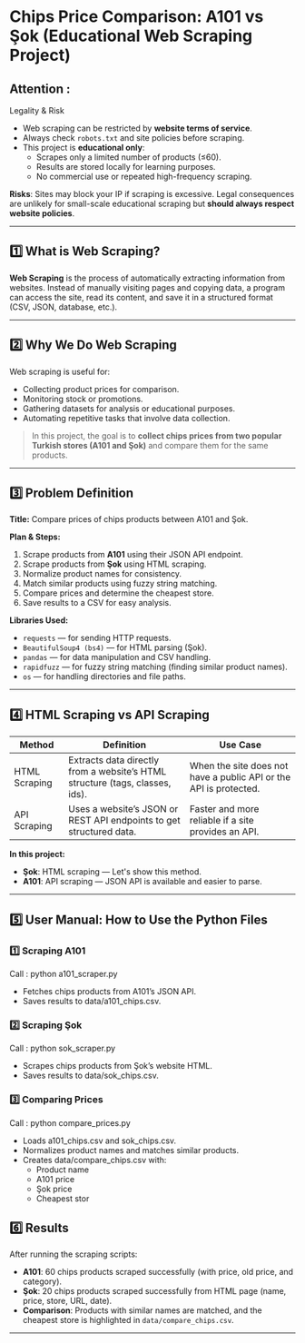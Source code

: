 # Chips Price Comparison: A101 vs Şok (Educational Web Scraping Project)

## Attention : 
Legality & Risk
- Web scraping can be restricted by **website terms of service**.  
- Always check `robots.txt` and site policies before scraping.  
- This project is **educational only**:
  - Scrapes only a limited number of products (≤60).  
  - Results are stored locally for learning purposes.  
  - No commercial use or repeated high-frequency scraping.  

**Risks**: Sites may block your IP if scraping is excessive. Legal consequences are unlikely for small-scale educational scraping but **should always respect website policies**.

---

## 1️⃣ What is Web Scraping?

**Web Scraping** is the process of automatically extracting information from websites. Instead of manually visiting pages and copying data, a program can access the site, read its content, and save it in a structured format (CSV, JSON, database, etc.).

---

## 2️⃣ Why We Do Web Scraping

Web scraping is useful for:

- Collecting product prices for comparison.  
- Monitoring stock or promotions.  
- Gathering datasets for analysis or educational purposes.  
- Automating repetitive tasks that involve data collection.

> In this project, the goal is to **collect chips prices from two popular Turkish stores (A101 and Şok)** and compare them for the same products.

---

## 3️⃣ Problem Definition

**Title:** Compare prices of chips products between A101 and Şok.

**Plan & Steps:**

1. Scrape products from **A101** using their JSON API endpoint.  
2. Scrape products from **Şok** using HTML scraping.  
3. Normalize product names for consistency.  
4. Match similar products using fuzzy string matching.  
5. Compare prices and determine the cheapest store.  
6. Save results to a CSV for easy analysis.

**Libraries Used:**

- `requests` — for sending HTTP requests.  
- `BeautifulSoup4 (bs4)` — for HTML parsing (Şok).  
- `pandas` — for data manipulation and CSV handling.  
- `rapidfuzz` — for fuzzy string matching (finding similar product names).  
- `os` — for handling directories and file paths.

---

## 4️⃣ HTML Scraping vs API Scraping

| Method | Definition | Use Case |
|--------|------------|----------|
| HTML Scraping | Extracts data directly from a website’s HTML structure (tags, classes, ids). | When the site does not have a public API or the API is protected. |
| API Scraping | Uses a website’s JSON or REST API endpoints to get structured data. | Faster and more reliable if a site provides an API. |

**In this project:**

- **Şok**: HTML scraping — Let's show this method.  
- **A101**: API scraping — JSON API is available and easier to parse.

---

## 5️⃣ User Manual: How to Use the Python Files

### 1️⃣ Scraping A101
Call : python a101_scraper.py
- Fetches chips products from A101’s JSON API.
- Saves results to data/a101_chips.csv.

### 2️⃣ Scraping Şok
Call : python sok_scraper.py
- Scrapes chips products from Şok’s website HTML.
- Saves results to data/sok_chips.csv.

### 3️⃣ Comparing Prices
Call : python compare_prices.py
- Loads a101_chips.csv and sok_chips.csv.
- Normalizes product names and matches similar products.
- Creates data/compare_chips.csv with:
    - Product name
    - A101 price
    - Şok price
    - Cheapest stor

## 6️⃣ Results

After running the scraping scripts:

- **A101**: 60 chips products scraped successfully (with price, old price, and category).  
- **Şok**: 20 chips products scraped successfully from HTML page (name, price, store, URL, date).  
- **Comparison**: Products with similar names are matched, and the cheapest store is highlighted in `data/compare_chips.csv`.

---